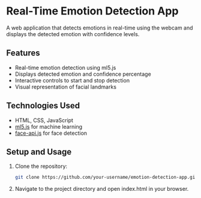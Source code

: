 # Real-Time Emotion Detection App

A web application that detects emotions in real-time using the webcam and displays the detected emotion with confidence levels.

## Features

- Real-time emotion detection using ml5.js
- Displays detected emotion and confidence percentage
- Interactive controls to start and stop detection
- Visual representation of facial landmarks

## Technologies Used

- HTML, CSS, JavaScript
- [ml5.js](https://ml5js.org/) for machine learning
- [face-api.js](https://github.com/justadudewhohacks/face-api.js) for face detection

## Setup and Usage

1. Clone the repository:
   ```bash
   git clone https://github.com/your-username/emotion-detection-app.git
2. Navigate to the project directory and open index.html in your browser.

